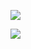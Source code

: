 ![](https://komarev.com/ghpvc/?username=RikiKimura)

[![](https://github-profile-trophy.vercel.app/?username=RikiKimura)](https://github.com/ryo-ma/github-profile-trophy)
